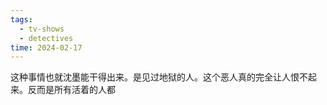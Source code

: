 ```yaml
---
tags:
  - tv-shows
  - detectives
time: 2024-02-17
---
```


这种事情也就沈墨能干得出来。是见过地狱的人。这个恶人真的完全让人恨不起来。反而是所有活着的人都